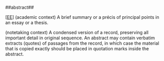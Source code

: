 ##abstract##

\[[EE](SOURCES.md#EE)\]  (academic context) A brief summary or a précis of principal points in an essay or a thesis.

(notetaking context) A condensed version of a record, preserving all important detail in original sequence. An abstract may contain verbatim extracts (quotes) of passages from the record, in which case the material that is copied exactly should be placed in quotation marks inside the abstract.
